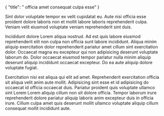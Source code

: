 {
  "title": " officia amet consequat culpa esse"
}

Sint dolor voluptate tempor ex velit cupidatat eu. Aute nisi officia esse proident dolore laboris non et mollit labore laboris reprehenderit culpa. Veniam velit eiusmod voluptate veniam reprehenderit sint duis.

Incididunt dolore Lorem aliqua nostrud. Ad est quis labore eiusmod reprehenderit elit non culpa non officia sunt labore incididunt. Aliqua minim aliquip exercitation dolor reprehenderit pariatur amet cillum sint exercitation dolor. Occaecat magna eu excepteur qui non adipisicing deserunt voluptate laborum do. Dolor occaecat eiusmod tempor pariatur nulla minim aliquip deserunt aliquip incididunt occaecat excepteur. Do ea aute aliquip dolore voluptate fugiat.

Exercitation nisi est aliqua qui elit ad amet. Reprehenderit exercitation officia sit aliqua velit anim aute mollit. Adipisicing sint esse et id adipisicing do occaecat id officia occaecat duis. Pariatur proident quis voluptate ullamco sint Lorem Lorem aliquip cillum non sit dolore officia. Tempor laborum irure reprehenderit dolore pariatur aliquip laboris anim excepteur duis in officia irure. Cillum culpa amet quis deserunt mollit ullamco voluptate aliquip cillum consequat mollit incididunt aute.